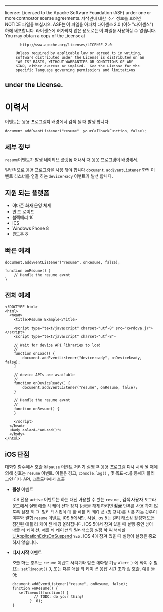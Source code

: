 * * *

license: Licensed to the Apache Software Foundation (ASF) under one or more contributor license agreements. 저작권에 대한 추가 정보를 보려면 NOTICE 파일을 보십시오. ASF는 이 파일을 아파치 라이센스 2.0 (이하 "라이센스") 하에 배포합니다. 라이센스에 허가되지 않은 용도로는 이 파일을 사용하실 수 없습니다. You may obtain a copy of the License at

           http://www.apache.org/licenses/LICENSE-2.0
    
         Unless required by applicable law or agreed to in writing,
         software distributed under the License is distributed on an
         "AS IS" BASIS, WITHOUT WARRANTIES OR CONDITIONS OF ANY
         KIND, either express or implied.  See the License for the
         specific language governing permissions and limitations
    

## under the License.

# 이력서

이벤트는 응용 프로그램이 배경에서 검색 될 때 발생 합니다.

    document.addEventListener("resume", yourCallbackFunction, false);
    

## 세부 정보

`resume`이벤트가 발생 네이티브 플랫폼 꺼내서 때 응용 프로그램이 배경에서.

일반적으로 응용 프로그램을 사용 해야 합니다 `document.addEventListener` 한번 이벤트 리스너를 연결 하는 `deviceready` 이벤트가 발생 합니다.

## 지원 되는 플랫폼

*   아마존 화재 운영 체제
*   안 드 로이드
*   블랙베리 10
*   iOS
*   Windows Phone 8
*   윈도우 8

## 빠른 예제

    document.addEventListener("resume", onResume, false);
    
    function onResume() {
        // Handle the resume event
    }
    

## 전체 예제

    <!DOCTYPE html>
    <html>
      <head>
        <title>Resume Example</title>
    
        <script type="text/javascript" charset="utf-8" src="cordova.js"></script>
        <script type="text/javascript" charset="utf-8">
    
        // Wait for device API libraries to load
        //
        function onLoad() {
            document.addEventListener("deviceready", onDeviceReady, false);
        }
    
        // device APIs are available
        //
        function onDeviceReady() {
            document.addEventListener("resume", onResume, false);
        }
    
        // Handle the resume event
        //
        function onResume() {
        }
    
        </script>
      </head>
      <body onload="onLoad()">
      </body>
    </html>
    

## iOS 단점

대화형 함수에서 호출 된 `pause` 이벤트 처리기 실행 후 응용 프로그램 다시 시작 될 때에 의해 신호는 `resume` 이벤트. 이들은 경고, `console.log()` , 및 목표-c.를 통해가 플러그인 이나 API, 코르도바에서 호출

*   **활성** 이벤트
    
    IOS 전용 `active` 이벤트는 하는 대신 사용할 수 있는 `resume` , 검색 사용자 포그라운드에서 실행 애플 리 케이 션과 장치 잠금을 해제 하려면 **잠금** 단추를 사용 하지 않도록 설정 하 고. 멀티 태스킹에 대 한 애플 리 케이 션 (및 장치)를 사용 하는 경우이 이후와 결합 `resume` 이벤트, iOS 5에서만. 사실, ios 5는 멀티 태스킹 활성화 모든 잠긴된 애플 리 케이 션 배경 올려집니다. IOS 5에서 잠겨 있을 때 실행 중인 남아 애플 리 케이 션, 애플 리 케이 션의 멀티태스킹 설정 하 여 해제할 [UIApplicationExitsOnSuspend][1] `YES` . IOS 4에 잠겨 있을 때 실행이 설정은 중요 하지 않습니다.

*   **다시 시작** 이벤트
    
    호출 하는 경우는 `resume` 이벤트 처리기와 같은 대화형 기능 `alert()` 에 싸여 수 필요는 `setTimeout()` 0, 또는 다른 애플 리 케이 션 응답 시간 초과 값 호출. 예를 들어:
    
        document.addEventListener("resume", onResume, false);
        function onResume() {
           setTimeout(function() {
                  // TODO: do your thing!
                }, 0);
        }
        

 [1]: http://developer.apple.com/library/ios/#documentation/general/Reference/InfoPlistKeyReference/Articles/iPhoneOSKeys.html